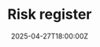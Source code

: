 ---
title: Risk register
linkTitle: Risk register
date: '2025-04-27T18:00:00Z'
weight: 1
description: The risk register aims to document and manage potential risks to ensure
  efficient operations. It includes various risk categories, will be reviewed quarterly,
  and involves key stakeholders for continuous improvement.
draft: false
ref: risk-register
---